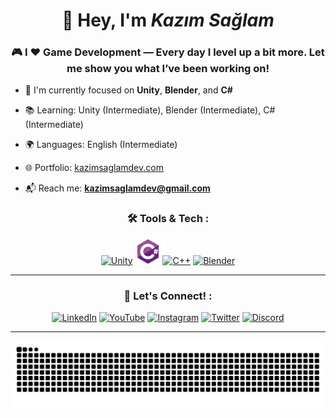 <h1 align="center">👋 Hey, I'm <i>Kazım Sağlam</i></h1>
<h3 align="center">🎮 I ❤️ Game Development — Every day I level up a bit more. Let me show you what I’ve been working on!</h3>
 
- 🔭 I'm currently focused on **Unity**, **Blender**, and **C#**

- 📚 Learning: Unity (Intermediate), Blender (Intermediate), C# (Intermediate)
  
- 🌍 Languages: English (Intermediate)

- 🌐 Portfolio: [kazimsaglamdev.com](https://www.kazimsaglamdev.com)
 
- 📬 Reach me: **kazimsaglamdev@gmail.com**

<h3 align="center">🛠️ Tools & Tech :</h3>

<p align="center">
 <a href="https://unity.com/" target="_blank"><img src="https://preview.redd.it/tu3gt6ysfxq71.png?auto=webp&s=10ab55d9dc09e7ed6ea59bd5916800a5272d5969" alt="Unity" width="40" height="40"/></a>
 <a href="https://learn.microsoft.com/en-us/dotnet/csharp/" target="_blank"><img src="https://raw.githubusercontent.com/devicons/devicon/master/icons/csharp/csharp-original.svg" alt="C#" width="40" height="40"/></a>
 <a href="https://www.cplusplus.com/" target="_blank"><img src="https://upload.wikimedia.org/wikipedia/commons/1/18/ISO_C%2B%2B_Logo.svg" alt="C++" width="40" height="40"/></a>
 <a href="https://www.blender.org/" target="_blank"><img src="https://download.blender.org/branding/community/blender_community_badge_white.svg" alt="Blender" width="40" height="40"/></a>
</p>

---

<h3 align="center">🤝 Let's Connect! :</h3>

<p align="center">
  <a href="https://www.linkedin.com/in/kazimsaglam/" target="_blank"><img src="https://raw.githubusercontent.com/rahuldkjain/github-profile-readme-generator/master/src/images/icons/Social/linked-in-alt.svg" alt="LinkedIn" height="30" width="40" /></a>
  <a href="https://www.youtube.com/@kazimsaglam" target="_blank"><img src="https://raw.githubusercontent.com/rahuldkjain/github-profile-readme-generator/master/src/images/icons/Social/youtube.svg" alt="YouTube" height="30" width="40" /></a>
  <a href="https://www.instagram.com/kazimsaglamdev" target="_blank"><img src="https://raw.githubusercontent.com/rahuldkjain/github-profile-readme-generator/master/src/images/icons/Social/instagram.svg" alt="Instagram" height="30" width="40" /></a>
  <a href="https://twitter.com/kazimsaglamdev" target="_blank"><img src="https://raw.githubusercontent.com/rahuldkjain/github-profile-readme-generator/master/src/images/icons/Social/twitter.svg" alt="Twitter" height="30" width="40" /></a>
  <a href="https://discordapp.com/users/307169981618192397" target="_blank"><img src="https://raw.githubusercontent.com/rahuldkjain/github-profile-readme-generator/master/src/images/icons/Social/discord.svg" alt="Discord" height="30" width="40" /></a>
</p>

---

<picture>
  <source media="(prefers-color-scheme: dark)" srcset="https://raw.githubusercontent.com/KazimSaglam/KazimSaglam/output/github-contribution-grid-snake-dark.svg">
  <source media="(prefers-color-scheme: light)" srcset="https://raw.githubusercontent.com/KazimSaglam/KazimSaglam/output/github-contribution-grid-snake.svg">
  <img alt="GitHub Contribution Snake" src="https://raw.githubusercontent.com/KazimSaglam/KazimSaglam/output/github-contribution-grid-snake.svg">
</picture>
